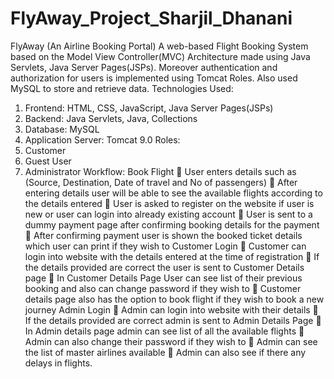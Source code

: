 # FlyAway_Project_Sharjil_Dhanani
FlyAway (An Airline Booking Portal)
A web-based Flight Booking System based on the Model View
Controller(MVC) Architecture made using Java Servlets, Java
Server Pages(JSPs). Moreover authentication and authorization for
users is implemented using Tomcat Roles. Also used MySQL to
store and retrieve data.
Technologies Used:
1. Frontend: HTML, CSS, JavaScript, Java Server Pages(JSPs)
2. Backend: Java Servlets, Java, Collections
3. Database: MySQL
4. Application Server: Tomcat 9.0
Roles:
1. Customer
2. Guest User
3. Administrator
Workflow:
Book Flight
 User enters details such as (Source, Destination, Date of
travel and No of passengers)
 After entering details user will be able to see the
available flights according to the details entered
 User is asked to register on the website if user is new or
user can login into already existing account
 User is sent to a dummy payment page after confirming
booking details for the payment
 After confirming payment user is shown the booked
ticket details which user can print if they wish to
Customer Login
 Customer can login into website with the details entered
at the time of registration
 If the details provided are correct the user is sent to
Customer Details page
 In Customer Details Page User can see list of their
previous booking and also can change password if they
wish to
 Customer details page also has the option to book flight
if they wish to book a new journey
Admin Login
 Admin can login into website with their details
 If the details provided are correct admin is sent to Admin
Details Page
 In Admin details page admin can see list of all the
available flights
 Admin can also change their password if they wish to
 Admin can see the list of master airlines available
 Admin can also see if there any delays in flights.
